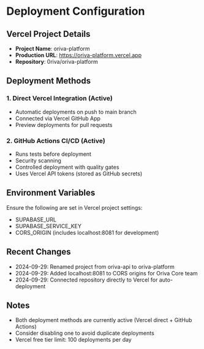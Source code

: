# Deployment Configuration

## Vercel Project Details
- **Project Name**: oriva-platform
- **Production URL**: https://oriva-platform.vercel.app
- **Repository**: 0riva/oriva-platform

## Deployment Methods

### 1. Direct Vercel Integration (Active)
- Automatic deployments on push to main branch
- Connected via Vercel GitHub App
- Preview deployments for pull requests

### 2. GitHub Actions CI/CD (Active)
- Runs tests before deployment
- Security scanning
- Controlled deployment with quality gates
- Uses Vercel API tokens (stored as GitHub secrets)

## Environment Variables
Ensure the following are set in Vercel project settings:
- SUPABASE_URL
- SUPABASE_SERVICE_KEY
- CORS_ORIGIN (includes localhost:8081 for development)

## Recent Changes
- 2024-09-29: Renamed project from oriva-api to oriva-platform
- 2024-09-29: Added localhost:8081 to CORS origins for Oriva Core team
- 2024-09-29: Connected repository directly to Vercel for auto-deployment

## Notes
- Both deployment methods are currently active (Vercel direct + GitHub Actions)
- Consider disabling one to avoid duplicate deployments
- Vercel free tier limit: 100 deployments per day